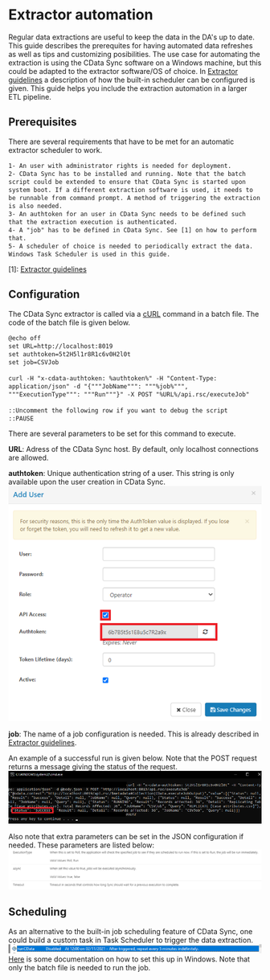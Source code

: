# Extractor automation

Regular data extractions are useful to keep the data in the DA's up to date. This guide describes the prerequites for having automated data refreshes as well as tips and customizing posibilities.
The use case for automating the extraction is using the CData Sync software on a Windows machine, but this could be adapted to the extractor software/OS of choice. In [Extractor guidelines](extractor_guidelines%20%(Generic).md) a description of how the built-in scheduler can be configured is given. This guide helps you include the extraction automation in a larger ETL pipeline.

## Prerequisites

There are several requirements that have to be met for an automatic extractor scheduler to work.

    1- An user with administrator rights is needed for deployment.
    2- CData Sync has to be installed and running. Note that the batch script could be extended to ensure that CData Sync is started upon system boot. If a different extraction software is used, it needs to be runnable from command prompt. A method of triggering the extraction is also needed.
    3- An authtoken for an user in CData Sync needs to be defined such that the extraction execution is authenticated.
    4- A "job" has to be defined in CData Sync. See [1] on how to perform that.
    5- A scheduler of choice is needed to periodically extract the data. Windows Task Scheduler is used in this guide.

[1]: [Extractor guidelines](extractor_guidelines%20%(Generic).md)

## Configuration

The CData Sync extractor is called via a [cURL](https://curl.se/) command in a batch file. The code of the batch file is given below.

```console
@echo off
set URL=http://localhost:8019
set authtoken=5t2H5l1r8R1c6v0H2l0t
set job=CSVJob

curl -H "x-cdata-authtoken: %authtoken%" -H "Content-Type: application/json" -d "{"""JobName""": """%job%""", """ExecutionType""": """Run"""}" -X POST "%URL%/api.rsc/executeJob"

::Uncomment the following row if you want to debug the script
::PAUSE
```

There are several parameters to be set for this command to execute.

**URL**: Adress of the CData Sync host. By default, only localhost connections are allowed.

**authtoken**: Unique authentication string of a user. This string is only available upon the user creation in CData Sync.
![Add user](images/CDataSync_add_user.png)

**job**: The name of a job configuration is needed. This is already described in [Extractor guidelines](extractor_guidelines%20%(Generic).md).

An example of a successful run is given below. Note that the POST request returns a message giving the status of the request.
![Succesful run](images/CDataSync_batch_file_run.png)

Also note that extra parameters can be set in the JSON configuration if needed. These parameters are listed below:
![Extra input parameters](images/CDataSync_extra_input_parameters.png)

## Scheduling

As an alternative to the built-in job scheduling feature of CData Sync, one could build a custom task in Task Scheduler to trigger the data extraction.
![Schedule example](images/Task_scheduler_example.png)
[Here](https://www.windowscentral.com/how-create-automated-task-using-task-scheduler-windows-10) is some documentation on how to set this up in Windows. Note that only the batch file is needed to run the job.

